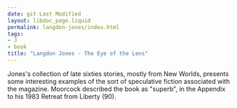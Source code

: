```yaml
---
date: git Last Modified
layout: libdoc_page.liquid
permalink: langdon-jones/index.html
tags:
- J
- book
title: "Langdon Jones - The Eye of the Lens"
---
```


Jones's collection of late sixties stories,  mostly from New Worlds, presents some interesting examples of the sort of  speculative fiction associated with the magazine. Moorcock described the book as  "superb", in the Appendix to his 1983 Retreat from Liberty (90).